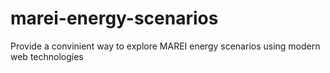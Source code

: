 # marei-energy-scenarios
Provide a convinient way to explore MAREI energy scenarios using modern web technologies
